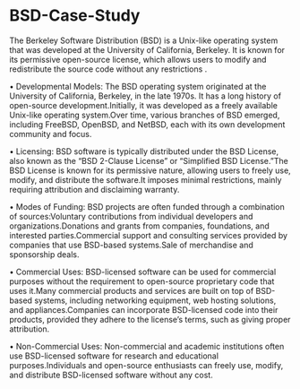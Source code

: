 # BSD-Case-Study
The Berkeley Software Distribution (BSD) is a Unix-like operating system that was developed at the University of California, Berkeley. It is known for its permissive open-source license, which allows users to modify and redistribute the source code without any restrictions .


•	Developmental Models:
The BSD operating system originated at the University of California, Berkeley, in the late 1970s. It has a long history of open-source development.Initially, it was developed as a freely available Unix-like operating system.Over time, various branches of BSD emerged, including FreeBSD, OpenBSD, and NetBSD, each with its own development community and focus.


•	Licensing:
BSD software is typically distributed under the BSD License, also known as the “BSD 2-Clause License” or “Simplified BSD License.”The BSD License is known for its permissive nature, allowing users to freely use, modify, and distribute the software.It imposes minimal restrictions, mainly requiring attribution and disclaiming warranty.


•	Modes of Funding:
BSD projects are often funded through a combination of sources:Voluntary contributions from individual developers and organizations.Donations and grants from companies, foundations, and interested parties.Commercial support and consulting services provided by companies that use BSD-based systems.Sale of merchandise and sponsorship deals.


•	Commercial Uses:
BSD-licensed software can be used for commercial purposes without the requirement to open-source proprietary code that uses it.Many commercial products and services are built on top of BSD-based systems, including networking equipment, web hosting solutions, and appliances.Companies can incorporate BSD-licensed code into their products, provided they adhere to the license’s terms, such as giving proper attribution.


•	Non-Commercial Uses:
Non-commercial and academic institutions often use BSD-licensed software for research and educational purposes.Individuals and open-source enthusiasts can freely use, modify, and distribute BSD-licensed software without any cost.
